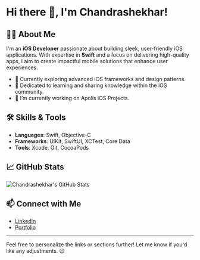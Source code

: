 # Hi there 👋, I'm Chandrashekhar!

## 👨‍💻 About Me
I'm an **iOS Developer** passionate about building sleek, user-friendly iOS applications. With expertise in **Swift** and a focus on delivering high-quality apps, I aim to create impactful mobile solutions that enhance user experiences.

- 🌱 Currently exploring advanced iOS frameworks and design patterns.
- 🎯 Dedicated to learning and sharing knowledge within the iOS community.
- 🔭 I’m currently working on Apolis iOS Projects.

## 🛠️ Skills & Tools
- **Languages**: Swift, Objective-C
- **Frameworks**: UIKit, SwiftUI, XCTest, Core Data
- **Tools**: Xcode, Git, CocoaPods

## 📈 GitHub Stats
![Chandrashekhar's GitHub Stats](https://github-readme-stats.vercel.app/api?username=Chandrashekhar5&show_icons=true&theme=radical)

## 📫 Connect with Me
- [LinkedIn](https://www.linkedin.com/in/chandra-shekhar5/)
- [Portfolio](file:///Users/chandu../Desktop/Chandra-Portfolio/index.html)

---

Feel free to personalize the links or sections further! Let me know if you'd like any adjustments. 😊

